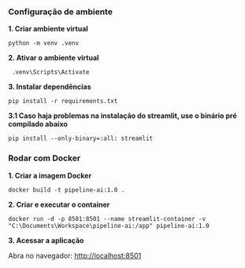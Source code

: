 ### Configuração de ambiente

**1. Criar ambiente virtual**
   ``` 
   python -m venv .venv
   ```
    
**2. Ativar o ambiente virtual**
```
 .venv\Scripts\Activate
 ```

**3. Instalar dependências**
```
pip install -r requirements.txt
``` 
**3.1 Caso haja problemas na instalação do streamlit, use o binário pré compilado abaixo**
```
pip install --only-binary=:all: streamlit
```
    

### Rodar com Docker

**1. Criar a imagem Docker**
```
docker build -t pipeline-ai:1.0 .
``` 
    
**2. Criar e executar o container**
```
docker run -d -p 8501:8501 --name streamlit-container -v "C:\Documents\Workspace\pipeline-ai:/app" pipeline-ai:1.0
``` 
    
**3. Acessar a aplicação**

Abra no navegador: [http://localhost:8501](http://localhost:8501)